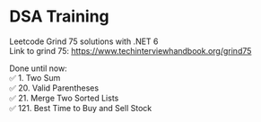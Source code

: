 # DSA Training
Leetcode Grind 75 solutions with .NET 6<br>
Link to grind 75: https://www.techinterviewhandbook.org/grind75

Done until now:<br>
✅ 1. Two Sum<br>
✅ 20. Valid Parentheses<br>
✅ 21. Merge Two Sorted Lists<br>
✅ 121. Best Time to Buy and Sell Stock<br>
